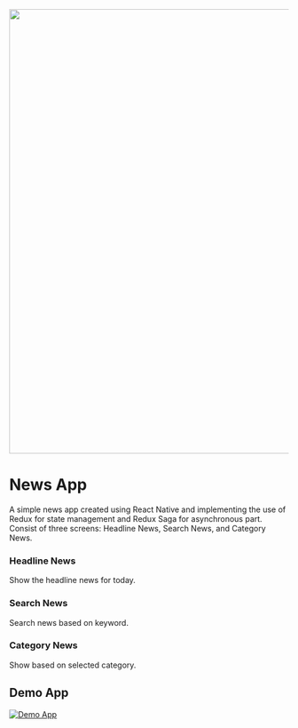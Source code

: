 <img src="https://miro.medium.com/max/4972/1*Bs_Cs5QnDY4d9ZR37ZhDWA.png" width="800">

# News App
A simple news app created using React Native and implementing the use of Redux for state management and Redux Saga for asynchronous part. Consist of three screens: Headline News, Search News, and Category News.

### Headline News
Show the headline news for today.

### Search News
Search news based on keyword.

### Category News
Show based on selected category.


## Demo App
[![Demo App](https://img.youtube.com/vi/zkpyIhED1I0/0.jpg)](https://www.youtube.com/watch?v=zkpyIhED1I0)

